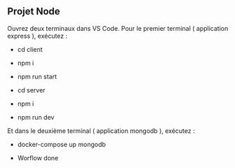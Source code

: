 ## Projet Node

Ouvrez deux terminaux dans VS Code. Pour le premier terminal ( application express ), exécutez :

- cd client
- npm i
- npm run start

- cd server
- npm i
- npm run dev

Et dans le deuxième terminal ( application mongodb ), exécutez :

- docker-compose up mongodb

- Worflow done

